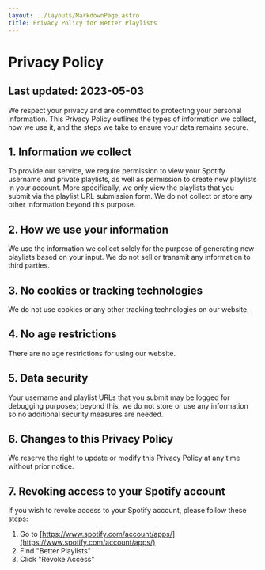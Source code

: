 ```yaml
---
layout: ../layouts/MarkdownPage.astro
title: Privacy Policy for Better Playlists
---
```


# Privacy Policy

## Last updated: 2023-05-03

We respect your privacy and are committed to protecting your personal information. This Privacy Policy outlines the types of information we collect, how we use it, and the steps we take to ensure your data remains secure.

## 1. Information we collect

To provide our service, we require permission to view your Spotify username and private playlists, as well as permission to create new playlists in your account. More specifically, we only view the playlists that you submit via the playlist URL submission form. We do not collect or store any other information beyond this purpose.

## 2. How we use your information

We use the information we collect solely for the purpose of generating new playlists based on your input. We do not sell or transmit any information to third parties.

## 3. No cookies or tracking technologies

We do not use cookies or any other tracking technologies on our website.

## 4. No age restrictions

There are no age restrictions for using our website.

## 5. Data security

Your username and playlist URLs that you submit may be logged for debugging purposes; beyond this, we do not store or use any information so no additional security measures are needed.

## 6. Changes to this Privacy Policy

We reserve the right to update or modify this Privacy Policy at any time without prior notice.

## 7. Revoking access to your Spotify account

If you wish to revoke access to your Spotify account, please follow these steps:

1. Go to [https://www.spotify.com/account/apps/](https://www.spotify.com/account/apps/)
2. Find "Better Playlists"
3. Click "Revoke Access"
